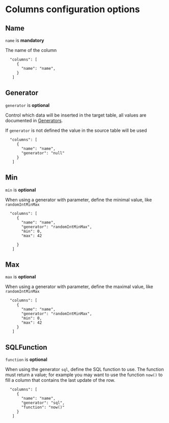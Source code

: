 # Columns configuration options

## Name

`name` is **mandatory**

The name of the column

```code
  "columns": [
     {
       "name": "name",
     }
   ]
```


## Generator

`generator` is **optional**

Control which data will be inserted in the target table, all values are documented in [Generators](generator.md).

If `generator` is not defined the value in the source table will be used

```code
  "columns": [
     {
       "name": "name",
       "generator": "null"
     }
   ]
```

## Min

`min` is **optional**

When using a generator with parameter, define the minimal value, like `randomIntMinMax`

```code
  "columns": [
     {
       "name": "name",
       "generator": "randomIntMinMax",
       "min": 0,
       "max": 42

     }
   ]
```

## Max

`max` is **optional**

When using a generator with parameter, define the maximal value, like `randomIntMinMax`

```code
  "columns": [
     {
       "name": "name",
       "generator": "randomIntMinMax",
       "min": 0,
       "max": 42
     }
   ]
```

## SQLFunction

`function` is **optional**

When using the generator `sql`, define the SQL function to use. The
function must return a value; for example you may want to use the
function `now()` to fill a column that contains the last update of the
row.

```code
  "columns": [
     {
       "name": "name",
       "generator": "sql",
       "function": "now()"
     }
   ]
```
